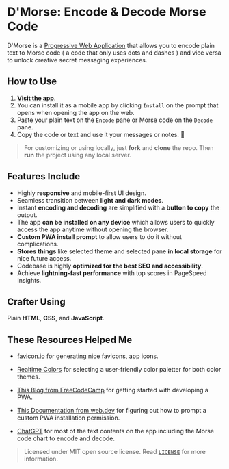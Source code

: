 # D'Morse: Encode & Decode Morse Code

D'Morse is a [Progressive Web Application](https://en.wikipedia.org/wiki/Progressive_web_app "Learn more about PWAs on WikiPedia") that allows you to encode plain text to Morse code ( a code that only uses dots and dashes ) and vice versa to unlock creative secret messaging experiences.

## How to Use

1. [**Visit the app**](https://dmorse.wajid.me/ "D'Morse App").
1. You can install it as a mobile app by clicking `Install` on the prompt that opens when opening the app on the web.
1. Paste your plain text on the `Encode` pane or Morse code on the `Decode` pane.
1. Copy the code or text and use it your messages or notes. 🎊

> For customizing or using locally, just **fork** and **clone** the repo. Then **run** the project using any local server.

## Features Include

- Highly **responsive** and mobile-first UI design.
- Seamless transition between **light and dark modes**.
- Instant **encoding and decoding** are simplified with a **button to copy** the output.
- The app **can be installed on any device** which allows users to quickly access the app anytime without opening the browser.
- **Custom PWA install prompt** to allow users to do it without complications.
- **Stores things** like selected theme and selected pane **in local storage** for nice future access.
- Codebase is highly **optimized for the best SEO and accessibility**.
- Achieve **lightning-fast performance** with top scores in PageSpeed Insights.

## Crafter Using

Plain **HTML**, **CSS**, and **JavaScript**.

## These Resources Helped Me

- [favicon.io](https://favicon.io/) for generating nice favicons, app icons.

- [Realtime Colors](https://realtimecolors.com/) for selecting a user-friendly color paletter for both color themes.

- [This Blog from FreeCodeCamp](https://www.freecodecamp.org/news/build-a-pwa-from-scratch-with-html-css-and-javascript/) for getting started with developing a PWA.

- [This Documentation from web.dev](https://web.dev/learn/pwa/installation-prompt/) for figuring out how to prompt a custom PWA installation permission.

- [ChatGPT](https://chat.openai.com/) for most of the text contents on the app including the Morse code chart to encode and decode.

> Licensed under MIT open source license. Read [`LICENSE`](/LICENSE) for more information.
